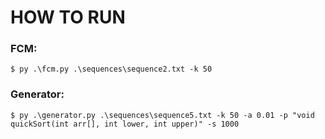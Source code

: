 # HOW TO RUN 

### FCM:
```
$ py .\fcm.py .\sequences\sequence2.txt -k 50
```

### Generator:
```
$ py .\generator.py .\sequences\sequence5.txt -k 50 -a 0.01 -p "void quickSort(int arr[], int lower, int upper)" -s 1000
```